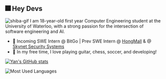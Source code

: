 ## 🎆 Hey Devs 

![shiba-gif](https://gist.githubusercontent.com/Chuncheonian/0b458eb00f72d648e65d69ab08ca16b8/raw/91dfc8ec23b03cae760d6635d397aaf879f51c16/shiba.gif)
I am 18-year-old first year Computer Engineering student at the University of Waterloo, with a strong passion for the intersection of software engineering and AI. 
  * 💼 Incoming SWE Intern @ BitGo | Prev SWE Intern @ [HongMall](https://www.hongmall.com/index.php/en/home-english-2/) & @ [Skynet Security Systems](https://www.skynetsystems.ca)  
  * 🌱 In my free time, I love playing guitar, chess, soccer, and developing! 

[![Yan's GitHub stats](https://github-readme-stats.vercel.app/api?username=yanxue06&hide=issues&theme=tokyonight)](https://github.com/anuraghazra/github-readme-stats)

![Most Used Languages](https://github-readme-stats.vercel.app/api/top-langs/?username=yanxue06&hide=c,jupyter%20notebook&layout=compact&theme=dark)

